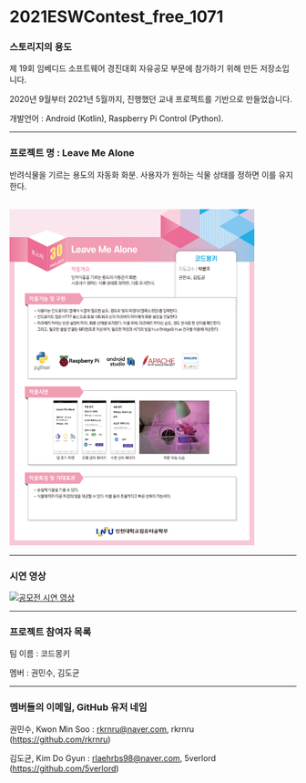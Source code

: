 # 2021ESWContest_free_1071

### 스토리지의 용도

제 19회 임베디드 소프트웨어 경진대회 자유공모 부문에 참가하기 위해 만든 저장소입니다.

2020년 9월부터 2021년 5월까지, 진행했던 교내 프로젝트를 기반으로 만들었습니다.

개발언어 : Android (Kotlin), Raspberry Pi Control (Python).

-----------------------------------------------------------
### 프로젝트 명 : Leave Me Alone

반려식물을 기르는 용도의 자동화 화분.
사용자가 원하는 식물 상태를 정하면 이를 유지한다.
<br></br>


<img src="https://github.com/inu-noob-capstone/banana-storage/blob/master/21%EB%85%84%201%ED%95%99%EA%B8%B0%20%EC%84%9C%EB%A5%98/%ED%8F%AC%EC%8A%A4%ED%84%B0%20%EB%B0%8F%20%ED%8F%AC%EC%8A%A4%ED%84%B0%20%EC%A0%9C%EC%9E%91%EC%9A%A9%20%EC%9D%B4%EB%AF%B8%EC%A7%80/2021%EC%A1%B8%EC%97%85%EC%9E%91%ED%92%88%EC%A7%91_%ED%8F%AC%EC%8A%A4%ED%84%B0_30.jpg" width=430 height="590">

-------------------------------------------------------------------------------
### 시연 영상

[![공모전 시연 영상](http://img.youtube.com/vi/gTn71aVhop8/0.jpg)](http://youtu.be/gTn71aVhop8?t=0s)

-------------------------------------------------------------------------------
### 프로젝트 참여자 목록

팀 이름 : 코드몽키

멤버 : 권민수, 김도균 

---------------------------------------------------------
### 멤버들의 이메일, GitHub 유저 네임

권민수, Kwon Min Soo : rkrnru@naver.com, rkrnru (https://github.com/rkrnru)

김도균, Kim Do Gyun : rlaehrbs98@naver.com, 5verlord (https://github.com/5verlord)
